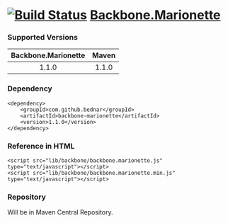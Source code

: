 [![Build Status](https://api.travis-ci.org/bednar/Backbone.Marionette.png?branch=master)](https://travis-ci.org/bednar/Backbone.Marionette) [Backbone.Marionette](https://github.com/marionettejs/backbone.marionette)
======

### Supported Versions

|   Backbone.Marionette  |   		Maven  	  |
|:----------------------:|:----------------------:|
|       1.1.0            |          1.1.0         |


### Dependency

    <dependency>
        <groupId>com.github.bednar</groupId>
        <artifactId>backbone-marionette</artifactId>
        <version>1.1.0</version>
    </dependency>

### Reference in HTML

    <script src="lib/backbone/backbone.marionette.js" type="text/javascript"></script>
    <script src="lib/backbone/backbone.marionette.min.js" type="text/javascript"></script>
    
### Repository

Will be in Maven Central Repository.
